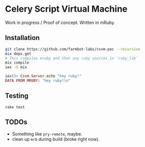 # Celery Script Virtual Machine

Work in progress / Proof of concept. Written in mRuby.

## Installation

```bash
git clone https://github.com/farmbot-labs/csvm-poc --recursive
mix deps.get
# This compiles mruby and then any ruby sources in `ruby_lib`
mix compile
iex -S mix
```

```elixir
iex()> Csvm.Server.echo "hey ruby!"
DATA FROM MRUBY: "hey ruby!\n"
```

## Testing

```
rake test
```

## TODOs

 * Something like `pry-remote`, maybe.
 * clean up `mrb` during build (broke right now).
